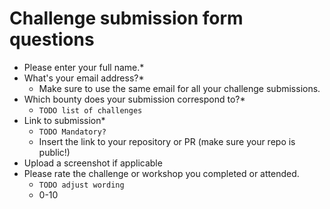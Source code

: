 # Challenge submission form questions

* Please enter your full name.*
* What's your email address?*
    * Make sure to use the same email for all your challenge submissions.
* Which bounty does your submission correspond to?*
    * `TODO list of challenges`
* Link to submission*
    * `TODO Mandatory?`
    * Insert the link to your repository or PR (make sure your repo is public!)
* Upload a screenshot if applicable
* Please rate the challenge or workshop you completed or attended.
    * `TODO adjust wording`
    * 0-10
